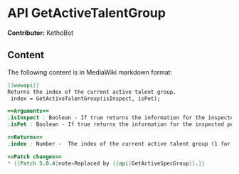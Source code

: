 # API GetActiveTalentGroup

**Contributor:** KethoBot

## Content

The following content is in MediaWiki markdown format:

```mediawiki
{{wowapi}}
Returns the index of the current active talent group.
 index = GetActiveTalentGroup(isInspect, isPet);

==Arguments==
;isInspect : Boolean - If true returns the information for the inspected unit instead of the player.
;isPet : Boolean - If true returns the information for the inspected pet.

==Returns==
;index : Number -  The index of the current active talent group (1 for primary / 2 for secondary).

==Patch changes==
* {{Patch 5.0.4|note=Replaced by {{api|GetActiveSpecGroup}}.}}
```